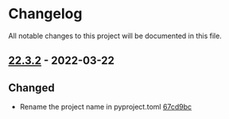 # Changelog

All notable changes to this project will be documented in this file.

## [22.3.2] - 2022-03-22

## Changed
* Rename the project name in pyproject.toml [67cd9bc](https://github.com/greenbone/troubadix/commit/67cd9bc)

[22.3.2]: https://github.com/greenbone/troubadix/compare/22.3.2.dev1...22.3.2